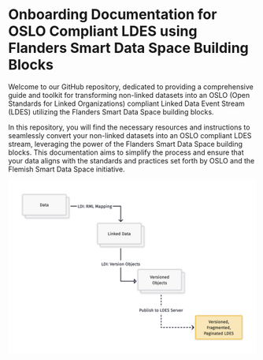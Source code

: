 ﻿# Onboarding Documentation for OSLO Compliant LDES using Flanders Smart Data Space Building Blocks

Welcome to our GitHub repository, dedicated to providing a comprehensive guide and toolkit for transforming non-linked datasets into an OSLO (Open Standards for Linked Organizations) compliant Linked Data Event Stream (LDES) utilizing the Flanders Smart Data Space building blocks.


In this repository, you will find the necessary resources and instructions to seamlessly convert your non-linked datasets into an OSLO compliant LDES stream, leveraging the power of the Flanders Smart Data Space building blocks. This documentation aims to simplify the process and ensure that your data aligns with the standards and practices set forth by OSLO and the Flemish Smart Data Space initiative.


![Alt text](docs/assets/images/graph_onboarding.png)
